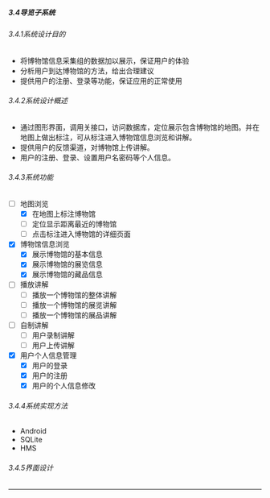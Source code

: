 ##### 3.4导览子系统

###### 3.4.1系统设计目的

- 将博物馆信息采集组的数据加以展示，保证用户的体验
- 分析用户到达博物馆的方法，给出合理建议
- 提供用户的注册、登录等功能，保证应用的正常使用

###### 3.4.2系统设计概述

- 通过图形界面，调用关接口，访问数据库，定位展示包含博物馆的地图。并在地图上做出标注，可从标注进入博物馆信息浏览和讲解。
- 提供用户的反馈渠道，对博物馆上传讲解。
- 用户的注册、登录、设置用户名密码等个人信息。

###### 3.4.3系统功能

- [ ] 地图浏览
  - [x] 在地图上标注博物馆
  - [ ] 定位显示距离最近的博物馆
  - [ ] 点击标注进入博物馆的详细页面
- [x] 博物馆信息浏览
  - [x] 展示博物馆的基本信息
  - [x] 展示博物馆的展览信息
  - [x] 展示博物馆的藏品信息
- [ ] 播放讲解
  - [ ] 播放一个博物馆的整体讲解
  - [ ] 播放一个博物馆的展览讲解
  - [ ] 播放一个博物馆的展品讲解
- [ ] 自制讲解
  - [ ] 用户录制讲解
  - [ ] 用户上传讲解
- [x] 用户个人信息管理
  - [x] 用户的登录
  - [x] 用户的注册
  - [x] 用户的个人信息修改

###### 3.4.4系统实现方法

- Android
- SQLite
- HMS

###### 3.4.5界面设计

------
